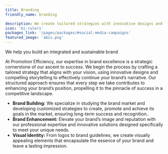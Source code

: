 ```yaml
---
title: Branding
friendly_name: branding

description: We create tailored strategies with innovative designs and storytelling to elevate your brand and ensure success.
icon: 'bi-rulers'
packages_link: '/pages/packages/#social-media-campaigns'
featured_image: 'abis.png'
---
```

We help you build an integrated and sustainable brand

At Promotion Efficiency, our expertise in brand excellence is a strategic cornerstone of our ascent to success. We begin the process by crafting a tailored strategy that aligns with your vision, using innovative designs and compelling storytelling to effectively continue your brand’s narrative. Our structured approach ensures that every step we take contributes to enhancing your brand’s position, propelling it to the pinnacle of success in a competitive landscape.


- **Brand Building:** We specialize in studying the brand market and developing customized strategies to create, promote and achieve its goals in the market, ensuring long-term success and recognition..
- **Brand Enhancement:** Elevate your brand’s image and reputation with our professional expertise and innovative solutions designed specifically to meet your unique needs.
- **Visual Identity:** From logos to brand guidelines, we create visually appealing elements that encapsulate the essence of your brand and leave a lasting impression.


<br>

